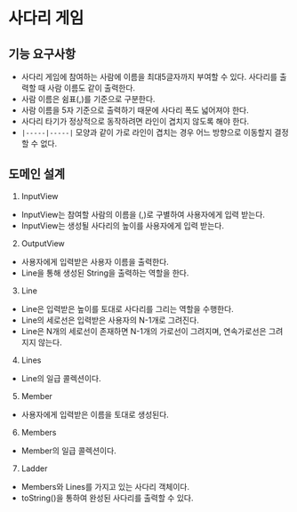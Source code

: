 # 사다리 게임 

## 기능 요구사항

+ 사다리 게임에 참여하는 사람에 이름을 최대5글자까지 부여할 수 있다. 사다리를 출력할 때 사람 이름도 같이 출력한다. 
+ 사람 이름은 쉼표(,)를 기준으로 구분한다.
+ 사람 이름을 5자 기준으로 출력하기 때문에 사다리 폭도 넓어져야 한다.
+ 사다리 타기가 정상적으로 동작하려면 라인이 겹치지 않도록 해야 한다.
+ `|-----|-----|` 모양과 같이 가로 라인이 겹치는 경우 어느 방향으로 이동할지 결정할 수 없다.


## 도메인 설계

1. InputView
+ InputView는 참여할 사람의 이름을 (,)로 구별하여 사용자에게 입력 받는다.
+ InputView는 생성될 사다리의 높이를 사용자에게 입력 받는다.

2. OutputView
+  사용자에게 입력받은 사용자 이름을 출력한다.
+  Line을 통해 생성된 String을 출력하는 역할을 한다.

3. Line
+ Line은 입력받은 높이를 토대로 사다리를 그리는 역할을 수행한다.
+ Line의 세로선은 입력받은 사용자의 N-1개로 그려진다.
+ Line은 N개의 세로선이 존재하면 N-1개의 가로선이 그려지며, 연속가로선은 그려지지 않는다.

4. Lines
+ Line의 일급 콜렉션이다.

5. Member
+ 사용자에게 입력받은 이름을 토대로 생성된다. 

6. Members
+ Member의 일급 콜렉션이다. 

7. Ladder
+ Members와 Lines를 가지고 있는 사다리 객체이다.
+ toString()을 통하여 완성된 사다리를 출력할 수 있다.

